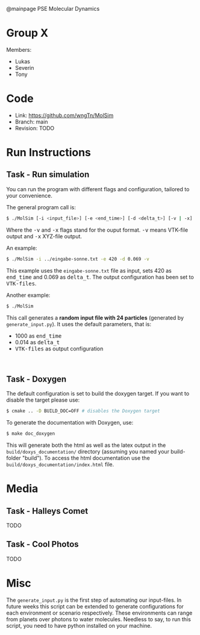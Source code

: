 @mainpage PSE Molecular Dynamics

# Group X #
Members:
* Lukas
* Severin
* Tony

# Code #
* Link:     https://github.com/wngTn/MolSim
* Branch:   main
* Revision: TODO

# Run Instructions #
## Task - Run simulation ##
You can run the program with different flags and configuration, tailored to your convenience.

The general program call is:
  ```sh
  $ ./MolSim [-i <input_file>] [-e <end_time>] [-d <delta_t>] [-v | -x]
  ```

Where the <samp>-v</samp> and <samp>-x</samp> flags stand for the ouput format. <samp>-v</samp> means VTK-file output and <samp>-x</samp> XYZ-file output.

An example:
  ```sh
  $ ./MolSim -i ../eingabe-sonne.txt -e 420 -d 0.069 -v
  ```

This example uses the `eingabe-sonne.txt` file as input, sets 420 as <samp>end_time</samp> and 0.069 as <samp>delta_t</samp>. The output configuration has been set to <samp>VTK-files</samp>.

Another example:
  ```sh
  $ ./MolSim
  ```

This call generates a **random input file with 24 particles** (generated by `generate_input.py`). 
It uses the default parameters, that is:
- 1000 as <samp>end_time</samp> 
- 0.014 as <samp>delta_t</samp>
- <samp>VTK-files</samp> as output configuration

<br>

## Task - Doxygen ##

The default configuration is set to build the doxygen target. If you want to disable the target please use:

  ```sh
  $ cmake .. -D BUILD_DOC=OFF # disables the Doxygen target
  ```

To generate the documentation with Doxygen, use:

  ```sh
  $ make doc_doxygen
  ```

This will generate both the html as well as the latex output in the `build/doxys_documentation/` directory (assuming you named your build-folder "build"). To access the html documentation use the `build/doxys_documentation/index.html` file.


# Media #
## Task - Halleys Comet ##
TODO

## Task - Cool Photos ##
TODO

# Misc #
The `generate_input.py` is the first step of automating our input-files. In future weeks this script can be extended to generate configurations for each environment or scenario respectively. These environments can range from planets over photons to water molecules.
Needless to say, to run this script, you need to have python installed on your machine.